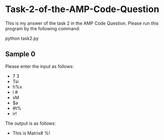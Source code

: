 # Task-2-of-the-AMP-Code-Question
This is my answer of the task 2 in the AMP Code Question. Please run this program by the following command:

python task2.py

## Sample 0

Please enter the input as follows:

* 7 3
* Tsi
* h%x
* i #
* sM 
* $a 
* #t%
* ir!

The output is as follows:

* This is Matrix# %!
